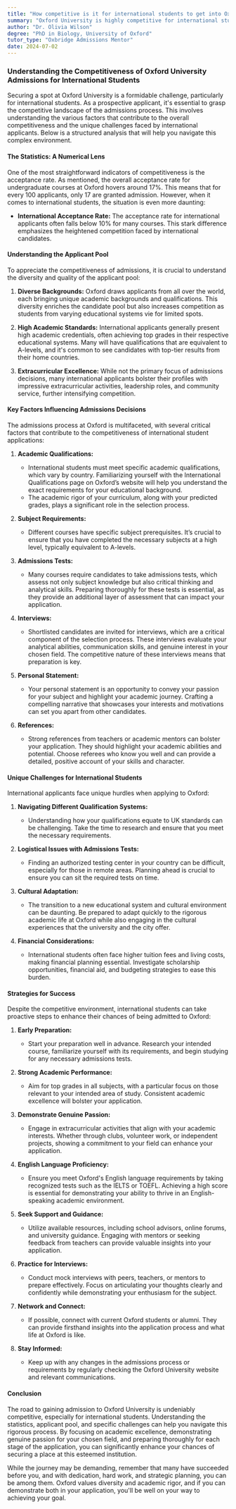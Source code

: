 ```yaml
---
title: "How competitive is it for international students to get into Oxford University?"
summary: "Oxford University is highly competitive for international students, with low acceptance rates and unique challenges in the admissions process."
author: "Dr. Olivia Wilson"
degree: "PhD in Biology, University of Oxford"
tutor_type: "Oxbridge Admissions Mentor"
date: 2024-07-02
---
```


### Understanding the Competitiveness of Oxford University Admissions for International Students

Securing a spot at Oxford University is a formidable challenge, particularly for international students. As a prospective applicant, it's essential to grasp the competitive landscape of the admissions process. This involves understanding the various factors that contribute to the overall competitiveness and the unique challenges faced by international applicants. Below is a structured analysis that will help you navigate this complex environment.

#### The Statistics: A Numerical Lens

One of the most straightforward indicators of competitiveness is the acceptance rate. As mentioned, the overall acceptance rate for undergraduate courses at Oxford hovers around 17%. This means that for every 100 applicants, only 17 are granted admission. However, when it comes to international students, the situation is even more daunting:

- **International Acceptance Rate:** The acceptance rate for international applicants often falls below 10% for many courses. This stark difference emphasizes the heightened competition faced by international candidates.

#### Understanding the Applicant Pool

To appreciate the competitiveness of admissions, it is crucial to understand the diversity and quality of the applicant pool:

1. **Diverse Backgrounds:** Oxford draws applicants from all over the world, each bringing unique academic backgrounds and qualifications. This diversity enriches the candidate pool but also increases competition as students from varying educational systems vie for limited spots.

2. **High Academic Standards:** International applicants generally present high academic credentials, often achieving top grades in their respective educational systems. Many will have qualifications that are equivalent to A-levels, and it's common to see candidates with top-tier results from their home countries.

3. **Extracurricular Excellence:** While not the primary focus of admissions decisions, many international applicants bolster their profiles with impressive extracurricular activities, leadership roles, and community service, further intensifying competition.

#### Key Factors Influencing Admissions Decisions

The admissions process at Oxford is multifaceted, with several critical factors that contribute to the competitiveness of international student applications:

1. **Academic Qualifications:** 
   - International students must meet specific academic qualifications, which vary by country. Familiarizing yourself with the International Qualifications page on Oxford’s website will help you understand the exact requirements for your educational background.
   - The academic rigor of your curriculum, along with your predicted grades, plays a significant role in the selection process.

2. **Subject Requirements:** 
   - Different courses have specific subject prerequisites. It’s crucial to ensure that you have completed the necessary subjects at a high level, typically equivalent to A-levels.

3. **Admissions Tests:** 
   - Many courses require candidates to take admissions tests, which assess not only subject knowledge but also critical thinking and analytical skills. Preparing thoroughly for these tests is essential, as they provide an additional layer of assessment that can impact your application.

4. **Interviews:** 
   - Shortlisted candidates are invited for interviews, which are a critical component of the selection process. These interviews evaluate your analytical abilities, communication skills, and genuine interest in your chosen field. The competitive nature of these interviews means that preparation is key.

5. **Personal Statement:** 
   - Your personal statement is an opportunity to convey your passion for your subject and highlight your academic journey. Crafting a compelling narrative that showcases your interests and motivations can set you apart from other candidates.

6. **References:** 
   - Strong references from teachers or academic mentors can bolster your application. They should highlight your academic abilities and potential. Choose referees who know you well and can provide a detailed, positive account of your skills and character.

#### Unique Challenges for International Students

International applicants face unique hurdles when applying to Oxford:

1. **Navigating Different Qualification Systems:** 
   - Understanding how your qualifications equate to UK standards can be challenging. Take the time to research and ensure that you meet the necessary requirements.

2. **Logistical Issues with Admissions Tests:** 
   - Finding an authorized testing center in your country can be difficult, especially for those in remote areas. Planning ahead is crucial to ensure you can sit the required tests on time.

3. **Cultural Adaptation:** 
   - The transition to a new educational system and cultural environment can be daunting. Be prepared to adapt quickly to the rigorous academic life at Oxford while also engaging in the cultural experiences that the university and the city offer.

4. **Financial Considerations:** 
   - International students often face higher tuition fees and living costs, making financial planning essential. Investigate scholarship opportunities, financial aid, and budgeting strategies to ease this burden.

#### Strategies for Success

Despite the competitive environment, international students can take proactive steps to enhance their chances of being admitted to Oxford:

1. **Early Preparation:** 
   - Start your preparation well in advance. Research your intended course, familiarize yourself with its requirements, and begin studying for any necessary admissions tests.

2. **Strong Academic Performance:** 
   - Aim for top grades in all subjects, with a particular focus on those relevant to your intended area of study. Consistent academic excellence will bolster your application.

3. **Demonstrate Genuine Passion:** 
   - Engage in extracurricular activities that align with your academic interests. Whether through clubs, volunteer work, or independent projects, showing a commitment to your field can enhance your application.

4. **English Language Proficiency:** 
   - Ensure you meet Oxford's English language requirements by taking recognized tests such as the IELTS or TOEFL. Achieving a high score is essential for demonstrating your ability to thrive in an English-speaking academic environment.

5. **Seek Support and Guidance:** 
   - Utilize available resources, including school advisors, online forums, and university guidance. Engaging with mentors or seeking feedback from teachers can provide valuable insights into your application.

6. **Practice for Interviews:** 
   - Conduct mock interviews with peers, teachers, or mentors to prepare effectively. Focus on articulating your thoughts clearly and confidently while demonstrating your enthusiasm for the subject.

7. **Network and Connect:** 
   - If possible, connect with current Oxford students or alumni. They can provide firsthand insights into the application process and what life at Oxford is like.

8. **Stay Informed:** 
   - Keep up with any changes in the admissions process or requirements by regularly checking the Oxford University website and relevant communications.

#### Conclusion

The road to gaining admission to Oxford University is undeniably competitive, especially for international students. Understanding the statistics, applicant pool, and specific challenges can help you navigate this rigorous process. By focusing on academic excellence, demonstrating genuine passion for your chosen field, and preparing thoroughly for each stage of the application, you can significantly enhance your chances of securing a place at this esteemed institution. 

While the journey may be demanding, remember that many have succeeded before you, and with dedication, hard work, and strategic planning, you can be among them. Oxford values diversity and academic rigor, and if you can demonstrate both in your application, you'll be well on your way to achieving your goal.
    